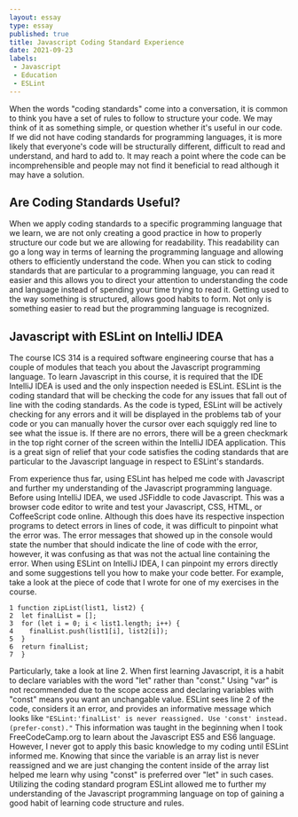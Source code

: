 ```yaml
---
layout: essay
type: essay
published: true
title: Javascript Coding Standard Experience 
date: 2021-09-23
labels:
 - Javascript
 - Education
 - ESLint
---
```

When the words "coding standards" come into a conversation,  it is common to think you have a set of rules to follow to structure your code. We may think of it as something simple, or question whether it's useful in our code. If we did not have coding standards for programming languages, it is more likely that everyone's code will be structurally different, difficult to read and understand, and hard to add to. It may reach a point where the code can be incomprehensible and people may not find it beneficial to read although it may have a solution. 

## Are Coding Standards Useful?
When we apply coding standards to a specific programming language that we learn, we are not only creating a good practice in how to properly structure our code but we are allowing for readability. This readability can go a long way in terms of learning the programming language and allowing others to efficiently understand the code. When you can stick to coding standards that are particular to a programming language, you can read it easier and this allows you to direct your attention to understanding the code and language instead of spending your time trying to read it. Getting used to the way something is structured, allows good habits to form. Not only is something easier to read but the programming language is recognized.

## Javascript with ESLint on IntelliJ IDEA
The course ICS 314 is a required software engineering course that has a couple of modules that teach you about the Javascript programming language. To learn Javascript in this course, it is required that the IDE IntelliJ IDEA is used and the only inspection needed is ESLint. ESLint is the coding standard that will be checking the code for any issues that fall out of line with the coding standards. As the code is typed, ESLint will be actively checking for any errors and it will be displayed in the problems tab of your code or you can manually hover the cursor over each squiggly red line to see what the issue is.  If there are no errors, there will be a green checkmark in the top right corner of the screen within the IntelliJ IDEA application. This is a great sign of relief that your code satisfies the coding standards that are particular to the Javascript language in respect to ESLint's standards.

From experience thus far, using ESLint has helped me code with Javascript and further my understanding of the Javascript programming language. Before using IntelliJ IDEA, we used JSFiddle to code Javascript. This was a browser code editor to write and test your Javascript, CSS, HTML, or CoffeeScript code online. Although this does have its respective inspection programs to detect errors in lines of code, it was difficult to pinpoint what the error was. The error messages that showed up in the console would state the number that should indicate the line of code with the error, however, it was confusing as that was not the actual line containing the error. When using ESLint on IntelliJ IDEA, I can pinpoint my errors directly and some suggestions tell you how to make your code better. For example, take a look at the piece of code that I wrote for one of my exercises in the course.

```
1 function zipList(list1, list2) {
2  let finalList = [];
3  for (let i = 0; i < list1.length; i++) {
4    finalList.push(list1[i], list2[i]);
5  }
6  return finalList;
7  }
```

Particularly, take a look at line 2. When first learning Javascript, it is a habit to declare variables with the word "let" rather than "const." Using "var" is not recommended due to the scope access and declaring variables with "const" means you want an unchangable value. ESLint sees line 2 of the code, considers it an error, and provides an informative message which looks like `"ESLint:'finalList' is never reassigned. Use 'const' instead. (prefer-const)."` This information was taught in the beginning when I took FreeCodeCamp.org to learn about the Javascript ES5 and ES6 language. However, I never got to apply this basic knowledge to my coding until ESLint informed me. Knowing that since the variable is an array list is never reassigned and we are just changing the content inside of the array list helped me learn why using "const" is preferred over "let" in such cases. Utilizing the coding standard program ESLint allowed me to further my understanding of the Javascript programming language on top of gaining a good habit of learning code structure and rules. 

&nbsp;
&nbsp;
